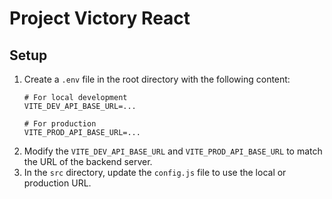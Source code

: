 # Project Victory React

## Setup

1. Create a `.env` file in the root directory with the following content:
    ```env
    # For local development
    VITE_DEV_API_BASE_URL=...

    # For production
    VITE_PROD_API_BASE_URL=...
    ```
2. Modify the `VITE_DEV_API_BASE_URL` and `VITE_PROD_API_BASE_URL` to match the URL of the backend server.
3. In the `src` directory, update the `config.js` file to use the local or production URL.